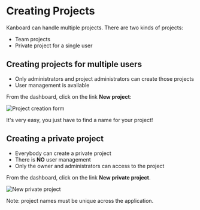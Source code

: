 Creating Projects
=================

Kanboard can handle multiple projects. There are two kinds of projects:

- Team projects
- Private project for a single user

Creating projects for multiple users
-------------------------------------

- Only administrators and project administrators can create those projects
- User management is available

From the dashboard, click on the link **New project**:

![Project creation form](http://kanboard.net/screenshots/documentation/project-creation-form.png)

It's very easy, you just have to find a name for your project!

Creating a private project
--------------------------

- Everybody can create a private project
- There is **NO** user management
- Only the owner and administrators can access to the project

From the dashboard, click on the link **New private project**.

![New private project](http://kanboard.net/screenshots/documentation/new-private-project.png)

Note: project names must be unique across the application.

